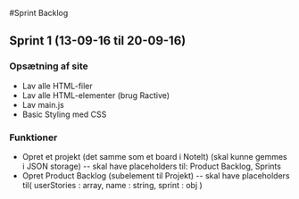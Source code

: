 #Sprint Backlog

## Sprint 1 (13-09-16 til 20-09-16)

### Opsætning af site
- Lav alle HTML-filer
- Lav alle HTML-elementer (brug Ractive)
- Lav main.js
- Basic Styling med CSS

### Funktioner
- Opret et projekt (det samme som et board i NoteIt) (skal kunne gemmes i JSON storage)
-- skal have placeholders til: Product Backlog, Sprints
- Opret Product Backlog (subelement til Projekt)
-- skal have placeholders til( userStories : array, name : string, sprint : obj )

